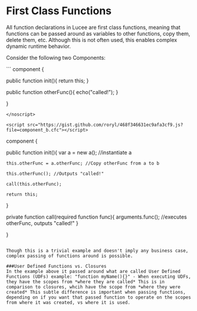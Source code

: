 # First Class Functions

All function declarations in Lucee are first class functions, meaning that functions can be passed around as variables to other functions, copy them, delete them, etc. Although this is not often used, this enables complex dynamic runtime behavior. 

Consider the following two Components:

<script src="https://gist.github.com/roryl/468f346631ec9afa3cf9.js?file=component_a.cfc"></script>

<noscript>
```
component { 
  
  public function init(){
    return this;
  }
  
  public function otherFunc(){
    echo("called!");
  }

}
```
</noscript>

<script src="https://gist.github.com/roryl/468f346631ec9afa3cf9.js?file=component_b.cfc"></script>

```
component { 
  
  public function init(){
    var a = new a(); //instantiate a
    
    this.otherFunc = a.otherFunc; //Copy otherFunc from a to b
    
    this.otherFunc(); //Outputs "called!"
    
    call(this.otherFunc);
    
    return this;
  }
  
  private function call(required function func){
    arguments.func(); //executes otherFunc, outputs "called!"
  } 

}
```

Though this is a trivial example and doesn't imply any business case, complex passing of functions around is possible. 

###User Defined Functions vs. Closures
In the example above it passed around what are called User Defined Functions (UDFs) example: "function myName(){}" - When executing UDFs, they have the scopes from *where they are called* This is in comparison to closures, whcih have the scope from *where they were created* This subtle difference is important when passing functions, depending on if you want that passed function to operate on the scopes from where it was created, vs where it is used. 